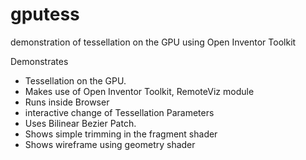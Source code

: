 # gputess
demonstration of tessellation on the GPU using Open Inventor Toolkit

Demonstrates 
- Tessellation on the GPU.
- Makes use of Open Inventor Toolkit, RemoteViz module
- Runs inside Browser
- interactive change of Tessellation Parameters
- Uses  Bilinear Bezier Patch.
- Shows simple trimming in the fragment shader
- Shows wireframe using geometry shader

